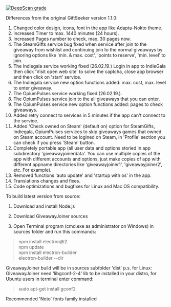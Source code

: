 [![DeepScan grade](https://deepscan.io/api/teams/2928/projects/4373/branches/35596/badge/grade.svg)](https://deepscan.io/dashboard#view=project&tid=2928&pid=4373&bid=35596)

 Differences from the original GiftSeeker version 1.1.0:

 1. Changed color design, icons, font in the app like Adapta-Nokto theme.
 2. Increased Timer to max. 1440 minutes (24 hours).
 3. Increased Pages number to check, max. 30 pages now.
 4. The SteamGifts service bug fixed when service after join to the giveaway from wishlist and continuing join to the normal         giveaways by ignoring options like 'min. & max. cost', 'points to reserve', 'min. level' to join.
 5. The Indiegala service working fixed (26.02.19.) Login in app to IndieGala then click 'Visit open web site' to solve the         captcha, close app browser and then click on 'start' service.
 6. The Indiegala service new option functions added: max. cost, max. level to enter giveaway.
 7. The OpiumPulses service working fixed (26.02.19.).
 8. The OpiumPulses service join to the all giveaways that you can enter.
 9. The OpiumPulses service new option functions added: pages to check giveaways.
10. Added retry connect to services in 5 minutes if the app can't connect to the service.
11. Added 'Check owned on Steam' (default on) option for SteamGifts, Indiegala, OpiumPulses services to skip giveaways games         that owned on Steam account. Need to be logined on Steam, in 'Profile' section you can check if you press 'Steam' button. 
12. Completely portable app (all user data and options storied in app subdirectory 'giveawayjoinerdata'. You can use multiple 
    copies of the app with different accounts and options, just make copies of app with different appname directories 
    like 'giveawayjoiner1', 'giveawayjoiner2', etc. For example).
13. Removed functions 'auto update' and 'startup with os' in the app.
14. Translations changes and fixes.
15. Code optimizations and bugfixes for Linux and Mac OS compatibility.


  To build latest version from source:

  1. Download and install Node.js
  2. Download GiveawayJoiner sources

  3. Open Terminal program (cmd.exe as administrator on Windows) in sources folder and run this commands:
  >npm install electron@2                                  
  >npm update                                 
  >npm install electron-builder                   
  >electron-builder --dir                              
  
  GiveawayJoiner build will be in sources subfolder 'dist'
  p.s. for Linux: GiveawayJoiner need 'libgconf-2-4' lib to be installed in your distro, for Ubuntu users in terminal enter command:
  >sudo apt-get install gconf2
  
  Recommended 'Noto' fonts family installed
